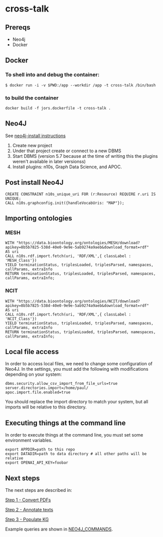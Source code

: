 # cross-talk
## Prereqs
* Neo4j
* Docker

## Docker
### To shell into and debug the container:
`$ docker run -i -v $PWD:/app --workdir /app -t cross-talk /bin/bash`
### to build the container
`docker build -f jors.dockerfile -t cross-talk .`

## Neo4J
See [neo4j-install instructions](./neo4j-install.html)
1. Create new project
2. Under that project create or connect to a new DBMS
3. Start DBMS (version 5.7 because at the time of writing this the plugins weren't available in later versionss)
4. Install plugins: n10s, Graph Data Science, and APOC.

## Post install Neo4J

```
CREATE CONSTRAINT n10s_unique_uri FOR (r:Resource) REQUIRE r.uri IS UNIQUE;
CALL n10s.graphconfig.init({handleVocabUris: "MAP"});
```

## Importing ontologies

### MESH
```
WITH "https://data.bioontology.org/ontologies/MESH/download?apikey=8b5b7825-538d-40e0-9e9e-5ab9274a9aeb&download_format=rdf"
AS uri
CALL n10s.rdf.import.fetch(uri, 'RDF/XML',{ classLabel : 'MESH_Class'})
YIELD terminationStatus, triplesLoaded, triplesParsed, namespaces, callParams, extraInfo
RETURN terminationStatus, triplesLoaded, triplesParsed, namespaces, callParams, extraInfo;
```

### NCIT
```
WITH "https://data.bioontology.org/ontologies/NCIT/download?apikey=8b5b7825-538d-40e0-9e9e-5ab9274a9aeb&download_format=rdf"
AS uri
CALL n10s.rdf.import.fetch(uri, 'RDF/XML',{ classLabel : 'NCIT_Class'})
YIELD terminationStatus, triplesLoaded, triplesParsed, namespaces, callParams, extraInfo
RETURN terminationStatus, triplesLoaded, triplesParsed, namespaces, callParams, extraInfo;
```

## Local file access

In order to access local files, we need to change some configuration of Neo4J. In the settings, you must add the following with modifications depending on your system:

```
dbms.security.allow_csv_import_from_file_urls=true
server.directories.import=/home/paul/
apoc.import.file.enabled=true
```

You should replace the import directory to match your system, but all imports will be relative to this directory.

## Executing things at the command line

In order to execute things at the command line, you must set some
environment variables.

```
export APPDIR=path to this repo
export DATADIR=path to data directory # all other paths will be relative
export OPENAI_API_KEY=foobar
```

## Next steps

The next steps are described in:

[Step 1 - Convert PDFs](./Step-1_Convert-PDFs.html)

[Step 2 - Annotate texts](./Step-2_Annotate-texts.html)

[Step 3 - Populate KG](./Step-3_Populate-KG.html)

Example queries are shown in [NEO4J_COMMANDS](./NEO4J_COMMANDS.html).
